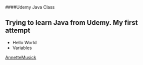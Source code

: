 ####Udemy Java Class

## Trying to learn Java from Udemy. My first attempt

* Hello World
* Variables

[AnnetteMusick](www.udemy.com)
